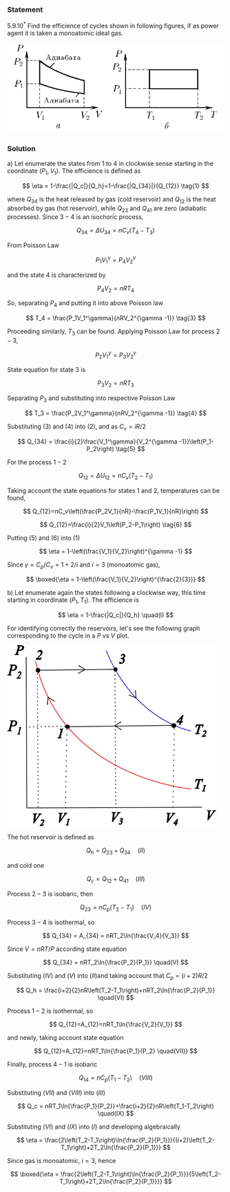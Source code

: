 ###  Statement

$5.9.10^*$ Find the efficience of cycles shown in following figures, if as power agent it is taken a monoatomic ideal gas.

![ For problem 5.9.10 |1007x419, 59%](../../img/5.9.10/statement.png)

### Solution

a) Let enumerate the states from 1 to 4 in clockwise sense starting in the coordinate $(P_1,V_1)$. The efficience is defined as

$$
\eta = 1-\frac{|Q_c|}{Q_h}=1-\frac{|Q_{34}|}{Q_{12}} \tag{1}
$$

where $Q_{34}$ is the heat released by gas (cold reservoir) and $Q_{12}$ is the heat absorbed by gas (hot reservoir), while $Q_{23}$ and $Q_{41}$ are zero (adiabatic processes). Since $3-4$ is an isochoric process,

$$
Q_{34}=\Delta U_{34} = nC_v\left(T_4-T_3\right) \tag{2}
$$

From Poisson Law

$$
P_1V_1^\gamma = P_4V_2^\gamma
$$

and the state 4 is characterized by

$$
P_4V_2=nRT_4
$$

So, separating $P_4$ and putting it into above Poisson law

$$
T_4 = \frac{P_1V_1^\gamma}{nRV_2^{\gamma -1}} \tag{3}
$$

Proceeding similarly, $T_3$ can be found. Applying Poisson Law for process $2-3$,

$$
P_2V_1^\gamma =P_3V_2^\gamma
$$

State equation for state 3 is

$$
P_3V_2=nRT_3
$$

Separating $P_3$ and substituting into respective Poisson Law

$$
T_3 = \frac{P_2V_1^\gamma}{nRV_2^{\gamma -1}} \tag{4}
$$

Substituting $(3)$ and $(4)$ into $(2)$, and as $C_v=iR/2$

$$
Q_{34} = \frac{i}{2}\frac{V_1^\gamma}{V_2^{\gamma -1}}\left(P_1-P_2\right) \tag{5}
$$

For the process $1-2$

$$
Q_{12}=\Delta U_{12} = nC_v\left(T_2-T_1\right)
$$

Taking account the state equations for states 1 and 2, temperatures can be found,

$$
Q_{12}=nC_v\left(\frac{P_2V_1}{nR}-\frac{P_1V_1}{nR}\right)
$$

$$
Q_{12}=\frac{i}{2}V_1\left(P_2-P_1\right) \tag{6}
$$

Putting $(5)$ and $(6)$ into $(1)$

$$
\eta = 1-\left(\frac{V_1}{V_2}\right)^{\gamma -1}
$$

Since $\gamma =C_p/C_v=1+2/i$ and $i=3$ (monoatomic gas),

$$
\boxed{\eta = 1-\left(\frac{V_1}{V_2}\right)^{\frac{2}{3}}}
$$

b) Let enumerate again the states following a clockwise way, this time starting in coordinate $(P_1,T_1)$. The efficience is

$$
\eta = 1-\frac{|Q_c|}{Q_h} \quad(I)
$$

For identifying correctly the reservoirs, let's see the following graph corresponding to the cycle in a $P$ vs $V$ plot.

![ $P$ vs $V$ plot |485x420, 51%](../../img/5.9.10/PVb.png)

The hot reservoir is defined as

$$
Q_h = Q_{23} + Q_{34} \quad(II)
$$

and cold one

$$
Q_c = Q_{12} + Q_{41} \quad(III)
$$

Process $2-3$ is isobaric, then

$$
Q_{23}=nC_p\left(T_2-T_1\right) \quad(IV)
$$

Process $3-4$ is isothermal, so

$$
Q_{34} = A_{34} = nRT_2\ln{\frac{V_4}{V_3}}
$$

Since $V=nRT/P$ according state equation

$$
Q_{34} = nRT_2\ln{\frac{P_2}{P_1}} \quad(V)
$$

Substituting $(IV)$ and $(V)$ into $(II)$and taking account that $C_p=(i+2)R/2$

$$
Q_h = \frac{i+2}{2}nR\left(T_2-T_1\right)+nRT_2\ln{\frac{P_2}{P_1}} \quad(VI)
$$

Process $1-2$ is isothermal, so

$$
Q_{12}=A_{12}=nRT_1\ln{\frac{V_2}{V_1}}
$$

and newly, taking account state equation

$$
Q_{12}=A_{12}=nRT_1\ln{\frac{P_1}{P_2} \quad(VII)}
$$

Finally, process $4-1$ is isobaric

$$
Q_{14} = nC_p\left(T_1-T_2\right) \quad(VIII)
$$

Substituting $(VII)$ and $(VIII)$ into $(III)$

$$
Q_c = nRT_1\ln{\frac{P_1}{P_2}}+\frac{i+2}{2}nR\left(T_1-T_2\right) \quad(IX)
$$

Substituting $(VI)$ and $(IX)$ into $(I)$ and developing algebraically

$$
\eta = \frac{2\left(T_2-T_1\right)\ln{\frac{P_2}{P_1}}}{(i+2)\left(T_2-T_1\right)+2T_2\ln{\frac{P_2}{P_1}}}
$$

Since gas is monoatomic, $i = 3$, hence

$$
\boxed{\eta = \frac{2\left(T_2-T_1\right)\ln{\frac{P_2}{P_1}}}{5\left(T_2-T_1\right)+2T_2\ln{\frac{P_2}{P_1}}}}
$$